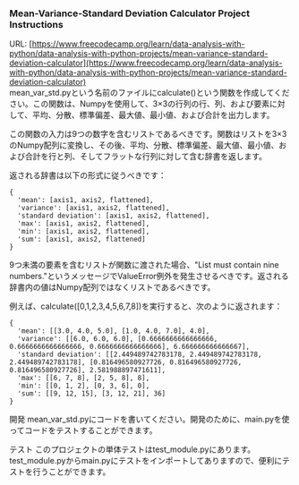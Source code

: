 ### Mean-Variance-Standard Deviation Calculator Project Instructions
URL: [https://www.freecodecamp.org/learn/data-analysis-with-python/data-analysis-with-python-projects/mean-variance-standard-deviation-calculator](https://www.freecodecamp.org/learn/data-analysis-with-python/data-analysis-with-python-projects/mean-variance-standard-deviation-calculator)  
mean_var_std.pyという名前のファイルにcalculate()という関数を作成してください。この関数は、Numpyを使用して、3×3の行列の行、列、および要素に対して、平均、分散、標準偏差、最大値、最小値、および合計を出力します。

この関数の入力は9つの数字を含むリストであるべきです。関数はリストを3×3のNumpy配列に変換し、その後、平均、分散、標準偏差、最大値、最小値、および合計を行と列、そしてフラットな行列に対して含む辞書を返します。

返される辞書は以下の形式に従うべきです：

```
{
  'mean': [axis1, axis2, flattened],
  'variance': [axis1, axis2, flattened],
  'standard deviation': [axis1, axis2, flattened],
  'max': [axis1, axis2, flattened],
  'min': [axis1, axis2, flattened],
  'sum': [axis1, axis2, flattened]
}
```
9つ未満の要素を含むリストが関数に渡された場合、"List must contain nine numbers."というメッセージでValueError例外を発生させるべきです。返される辞書内の値はNumpy配列ではなくリストであるべきです。

例えば、calculate([0,1,2,3,4,5,6,7,8])を実行すると、次のように返されます：

```
{
  'mean': [[3.0, 4.0, 5.0], [1.0, 4.0, 7.0], 4.0],
  'variance': [[6.0, 6.0, 6.0], [0.6666666666666666, 0.6666666666666666, 0.6666666666666666], 6.666666666666667],
  'standard deviation': [[2.449489742783178, 2.449489742783178, 2.449489742783178], [0.816496580927726, 0.816496580927726, 0.816496580927726], 2.581988897471611],
  'max': [[6, 7, 8], [2, 5, 8], 8],
  'min': [[0, 1, 2], [0, 3, 6], 0],
  'sum': [[9, 12, 15], [3, 12, 21], 36]
}
```
開発
mean_var_std.pyにコードを書いてください。開発のために、main.pyを使ってコードをテストすることができます。

テスト
このプロジェクトの単体テストはtest_module.pyにあります。test_module.pyからmain.pyにテストをインポートしてありますので、便利にテストを行うことができます。
